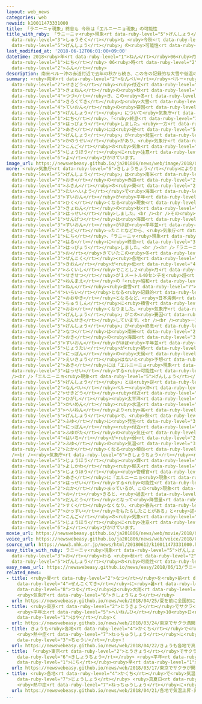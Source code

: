 ```yaml
---
layout: web_news
categories: web
newsid: k10011473331000
title: 「ラニーニャ現象」終息も 今秋は「エルニーニョ現象」の可能性
title_with_ruby: 「ラニーニャ<ruby>現象<rt data-ruby-level="5">げんしょう</rt></ruby>」<ruby>終息<rt
  data-ruby-level="3">しゅうそく</rt></ruby>も <ruby>今秋<rt data-ruby-level="2">こんしゅう</rt></ruby>は「エルニーニョ<ruby>現象<rt
  data-ruby-level="5">げんしょう</rt></ruby>」の<ruby>可能性<rt data-ruby-level="5">かのうせい</rt></ruby>
last_modified_at: '2018-06-12T06:01:00+09:00'
datetime: 2018<ruby>年<rt data-ruby-level="1">ねん</rt></ruby>06<ruby>月<rt data-ruby-level="1">がつ</rt></ruby>12<ruby>日<rt
  data-ruby-level="1">にち</rt></ruby> 06<ruby>時<rt data-ruby-level="2">じ</rt></ruby>01<ruby>分<rt
  data-ruby-level="2">ふん</rt></ruby>
description: 南米ペルー沖の赤道付近で去年の秋から続き、この冬の記録的な大雪や低温の要因の１つとされた「ラニーニャ現象」について気象庁は11日、「終息したとみられる」と発表しました。一方、ことしの秋には逆の「エルニーニョ現象」が発生する可能性があり、気象庁は今後の気象情報に注意するよう呼びかけています。
summary: <ruby>南米<rt data-ruby-level="2">なんべい</rt></ruby>ペルー<ruby>沖<rt data-ruby-level="7">おき</rt></ruby>の<ruby>赤道<rt
  data-ruby-level="2">せきどう</rt></ruby><ruby>付近<rt data-ruby-level="4">ふきん</rt></ruby>で<ruby>去年<rt
  data-ruby-level="3">きょねん</rt></ruby>の<ruby>秋<rt data-ruby-level="2">あき</rt></ruby>から<ruby>続<rt
  data-ruby-level="4">つづ</rt></ruby>き、この<ruby>冬<rt data-ruby-level="2">ふゆ</rt></ruby>の<ruby>記録的<rt
  data-ruby-level="4">きろくてき</rt></ruby>な<ruby>大雪<rt data-ruby-level="2">おおゆき</rt></ruby>や<ruby>低温<rt
  data-ruby-level="4">ていおん</rt></ruby>の<ruby>要因<rt data-ruby-level="5">よういん</rt></ruby>の１つとされた「ラニーニャ<ruby>現象<rt
  data-ruby-level="5">げんしょう</rt></ruby>」について<ruby>気象庁<rt data-ruby-level="6">きしょうちょう</rt></ruby>は11<ruby>日<rt
  data-ruby-level="1">にち</rt></ruby>、「<ruby>終息<rt data-ruby-level="3">しゅうそく</rt></ruby>したとみられる」と<ruby>発表<rt
  data-ruby-level="3">はっぴょう</rt></ruby>しました。<ruby>一方<rt data-ruby-level="2">いっぽう</rt></ruby>、ことしの<ruby>秋<rt
  data-ruby-level="2">あき</rt></ruby>には<ruby>逆<rt data-ruby-level="5">ぎゃく</rt></ruby>の「エルニーニョ<ruby>現象<rt
  data-ruby-level="5">げんしょう</rt></ruby>」が<ruby>発生<rt data-ruby-level="3">はっせい</rt></ruby>する<ruby>可能性<rt
  data-ruby-level="5">かのうせい</rt></ruby>があり、<ruby>気象庁<rt data-ruby-level="6">きしょうちょう</rt></ruby>は<ruby>今後<rt
  data-ruby-level="2">こんご</rt></ruby>の<ruby>気象<rt data-ruby-level="4">きしょう</rt></ruby><ruby>情報<rt
  data-ruby-level="5">じょうほう</rt></ruby>に<ruby>注意<rt data-ruby-level="3">ちゅうい</rt></ruby>するよう<ruby>呼<rt
  data-ruby-level="6">よ</rt></ruby>びかけています。
image_url: https://newswebeasy.github.io/ja201806/news/web/image/2018/06/12/K10011473331_1806120552_1806120601_01_03.jpg
more: <ruby>気象庁<rt data-ruby-level="6">きしょうちょう</rt></ruby>によりますと、「ラニーニャ<ruby>現象<rt
  data-ruby-level="5">げんしょう</rt></ruby>」は<ruby>南米<rt data-ruby-level="2">なんべい</rt></ruby>ペルー<ruby>沖<rt
  data-ruby-level="7">おき</rt></ruby>の<ruby>赤道<rt data-ruby-level="2">せきどう</rt></ruby><ruby>付近<rt
  data-ruby-level="4">ふきん</rt></ruby>の<ruby>東<rt data-ruby-level="2">ひがし</rt></ruby><ruby>太平洋<rt
  data-ruby-level="3">たいへいよう</rt></ruby>で<ruby>海面<rt data-ruby-level="3">かいめん</rt></ruby><ruby>水温<rt
  data-ruby-level="3">すいおん</rt></ruby>が<ruby>平年<rt data-ruby-level="3">へいねん</rt></ruby>より<ruby>低<rt
  data-ruby-level="4">ひく</rt></ruby>くなる<ruby>現象<rt data-ruby-level="5">げんしょう</rt></ruby>で、<ruby>去年<rt
  data-ruby-level="3">きょねん</rt></ruby>の<ruby>秋<rt data-ruby-level="2">あき</rt></ruby>に<ruby>発生<rt
  data-ruby-level="3">はっせい</rt></ruby>しました。<br /><br />その<ruby>後<rt data-ruby-level="2">ご</rt></ruby>、<ruby>先月<rt
  data-ruby-level="1">せんげつ</rt></ruby>は<ruby>海面<rt data-ruby-level="3">かいめん</rt></ruby><ruby>水温<rt
  data-ruby-level="3">すいおん</rt></ruby>がほぼ<ruby>平年並<rt data-ruby-level="6">へいねんな</rt></ruby>みに<ruby>戻<rt
  data-ruby-level="7">もど</rt></ruby>ったことなどから、<ruby>気象庁<rt data-ruby-level="6">きしょうちょう</rt></ruby>は11<ruby>日<rt
  data-ruby-level="1">にち</rt></ruby>、「ラニーニャ<ruby>現象<rt data-ruby-level="5">げんしょう</rt></ruby>はこの<ruby>春<rt
  data-ruby-level="2">はる</rt></ruby>に<ruby>終息<rt data-ruby-level="3">しゅうそく</rt></ruby>したとみられる」と<ruby>発表<rt
  data-ruby-level="3">はっぴょう</rt></ruby>しました。<br /><br />「ラニーニャ<ruby>現象<rt data-ruby-level="5">げんしょう</rt></ruby>」が<ruby>起<rt
  data-ruby-level="3">お</rt></ruby>きていたこの<ruby>冬<rt data-ruby-level="2">ふゆ</rt></ruby>は<ruby>全国<rt
  data-ruby-level="3">ぜんこく</rt></ruby><ruby>各地<rt data-ruby-level="4">かくち</rt></ruby>で<ruby>気温<rt
  data-ruby-level="3">きおん</rt></ruby>が<ruby>低<rt data-ruby-level="4">ひく</rt></ruby>くなったほか、<ruby>福井市<rt
  data-ruby-level="7">ふくいし</rt></ruby>でことし２<ruby>月<rt data-ruby-level="1">がつ</rt></ruby>に<ruby>積雪<rt
  data-ruby-level="4">せきせつ</rt></ruby>が１メートル40センチを<ruby>超<rt data-ruby-level="7">こ</rt></ruby>え、37<ruby>年前<rt
  data-ruby-level="2">ねんまえ</rt></ruby>の「<ruby>昭和<rt data-ruby-level="3">しょうわ</rt></ruby>56<ruby>年<rt
  data-ruby-level="1">ねん</rt></ruby><ruby>豪雪<rt data-ruby-level="7">ごうせつ</rt></ruby>」<ruby>以来<rt
  data-ruby-level="4">いらい</rt></ruby>となる<ruby>記録的<rt data-ruby-level="4">きろくてき</rt></ruby>な<ruby>大雪<rt
  data-ruby-level="2">おおゆき</rt></ruby>となるなど、<ruby>日本海側<rt data-ruby-level="4">にほんかいがわ</rt></ruby>を<ruby>中心<rt
  data-ruby-level="2">ちゅうしん</rt></ruby>に<ruby>積雪<rt data-ruby-level="4">せきせつ</rt></ruby>が<ruby>多<rt
  data-ruby-level="2">おお</rt></ruby>くなりました。<ruby>気象庁<rt data-ruby-level="6">きしょうちょう</rt></ruby>は「ラニーニャ<ruby>現象<rt
  data-ruby-level="5">げんしょう</rt></ruby>」がこの<ruby>要因<rt data-ruby-level="5">よういん</rt></ruby>の１つになったと<ruby>分析<rt
  data-ruby-level="7">ぶんせき</rt></ruby>しています。<br /><br /><ruby>一方<rt data-ruby-level="2">いっぽう</rt></ruby>、「ラニーニャ<ruby>現象<rt
  data-ruby-level="5">げんしょう</rt></ruby>」が<ruby>終息<rt data-ruby-level="3">しゅうそく</rt></ruby>したあとのこの<ruby>夏<rt
  data-ruby-level="2">なつ</rt></ruby>は<ruby>南米<rt data-ruby-level="2">なんべい</rt></ruby><ruby>沖<rt
  data-ruby-level="7">おき</rt></ruby>の<ruby>海面<rt data-ruby-level="3">かいめん</rt></ruby><ruby>水温<rt
  data-ruby-level="3">すいおん</rt></ruby>がほぼ<ruby>平年並<rt data-ruby-level="6">へいねんな</rt></ruby>みの<ruby>状態<rt
  data-ruby-level="5">じょうたい</rt></ruby>が<ruby>続<rt data-ruby-level="4">つづ</rt></ruby>くとみられるため、<ruby>日本<rt
  data-ruby-level="1">にっぽん</rt></ruby>の<ruby>天候<rt data-ruby-level="4">てんこう</rt></ruby>への<ruby>影響<rt
  data-ruby-level="7">えいきょう</rt></ruby>はないと<ruby>予想<rt data-ruby-level="3">よそう</rt></ruby>されていますが、ことしの<ruby>秋<rt
  data-ruby-level="2">あき</rt></ruby>には「エルニーニョ<ruby>現象<rt data-ruby-level="5">げんしょう</rt></ruby>」が<ruby>発生<rt
  data-ruby-level="3">はっせい</rt></ruby>する<ruby>可能性<rt data-ruby-level="5">かのうせい</rt></ruby>があるということです。<br
  /><br />「エルニーニョ<ruby>現象<rt data-ruby-level="5">げんしょう</rt></ruby>」は「ラニーニャ<ruby>現象<rt
  data-ruby-level="5">げんしょう</rt></ruby>」とは<ruby>逆<rt data-ruby-level="5">ぎゃく</rt></ruby>に、<ruby>南米<rt
  data-ruby-level="2">なんべい</rt></ruby>ペルー<ruby>沖<rt data-ruby-level="7">おき</rt></ruby>の<ruby>赤道<rt
  data-ruby-level="2">せきどう</rt></ruby><ruby>付近<rt data-ruby-level="4">ふきん</rt></ruby>の<ruby>東<rt
  data-ruby-level="2">ひがし</rt></ruby><ruby>太平洋<rt data-ruby-level="3">たいへいよう</rt></ruby>で<ruby>海面<rt
  data-ruby-level="3">かいめん</rt></ruby><ruby>水温<rt data-ruby-level="3">すいおん</rt></ruby>が<ruby>平年<rt
  data-ruby-level="3">へいねん</rt></ruby>より<ruby>高<rt data-ruby-level="2">たか</rt></ruby>くなる<ruby>現象<rt
  data-ruby-level="5">げんしょう</rt></ruby>で、<ruby>秋<rt data-ruby-level="2">あき</rt></ruby>や<ruby>冬<rt
  data-ruby-level="2">ふゆ</rt></ruby>に<ruby>発生<rt data-ruby-level="3">はっせい</rt></ruby>すると<ruby>日本<rt
  data-ruby-level="1">にっぽん</rt></ruby><ruby>付近<rt data-ruby-level="4">ふきん</rt></ruby>では<ruby>冬型<rt
  data-ruby-level="4">ふゆがた</rt></ruby>の<ruby>気圧<rt data-ruby-level="5">きあつ</rt></ruby><ruby>配置<rt
  data-ruby-level="4">はいち</rt></ruby>が<ruby>弱<rt data-ruby-level="2">よわ</rt></ruby>まり、<ruby>冬<rt
  data-ruby-level="2">ふゆ</rt></ruby>の<ruby>気温<rt data-ruby-level="3">きおん</rt></ruby>が<ruby>高<rt
  data-ruby-level="2">たか</rt></ruby>くなる<ruby>傾向<rt data-ruby-level="7">けいこう</rt></ruby>があるということです。<br
  /><br /><ruby>気象庁<rt data-ruby-level="6">きしょうちょう</rt></ruby><ruby>気候<rt data-ruby-level="4">きこう</rt></ruby><ruby>情報<rt
  data-ruby-level="5">じょうほう</rt></ruby><ruby>課<rt data-ruby-level="4">か</rt></ruby>の<ruby>吉川<rt
  data-ruby-level="8">よしかわ</rt></ruby><ruby>郁夫<rt data-ruby-level="8">いくお</rt></ruby>エルニーニョ<ruby>情報<rt
  data-ruby-level="5">じょうほう</rt></ruby><ruby>管理官<rt data-ruby-level="4">かんりかん</rt></ruby>は「<ruby>秋<rt
  data-ruby-level="2">あき</rt></ruby>に『エルニーニョ<ruby>現象<rt data-ruby-level="5">げんしょう</rt></ruby>』が<ruby>発生<rt
  data-ruby-level="3">はっせい</rt></ruby>する<ruby>可能性<rt data-ruby-level="5">かのうせい</rt></ruby>が<ruby>高<rt
  data-ruby-level="2">たか</rt></ruby>まっているが、この<ruby>現象<rt data-ruby-level="5">げんしょう</rt></ruby>が<ruby>起<rt
  data-ruby-level="3">お</rt></ruby>きると、<ruby>過去<rt data-ruby-level="5">かこ</rt></ruby>には<ruby>暖冬<rt
  data-ruby-level="6">だんとう</rt></ruby>となって<ruby>降雪量<rt data-ruby-level="6">こうせつりょう</rt></ruby>が<ruby>少<rt
  data-ruby-level="2">すく</rt></ruby>なくなり、<ruby>春先<rt data-ruby-level="2">はるさき</rt></ruby>の<ruby>渇水<rt
  data-ruby-level="7">かっすい</rt></ruby>をもたらしたことがある」と<ruby>述<rt data-ruby-level="5">の</rt></ruby>べ、<ruby>今後<rt
  data-ruby-level="2">こんご</rt></ruby>の<ruby>気象<rt data-ruby-level="4">きしょう</rt></ruby><ruby>情報<rt
  data-ruby-level="5">じょうほう</rt></ruby>に<ruby>注意<rt data-ruby-level="3">ちゅうい</rt></ruby>するよう<ruby>呼<rt
  data-ruby-level="6">よ</rt></ruby>びかけています。
movie_url: https://newswebeasy.github.io/ja201806/news/web/movie/2018/06/12/k10011473331_201806120552_201806120601.mp4
voice_url: https://newswebeasy.github.io/ja201806/news/web/voice/2018/06/12/k10011473331_201806120552_201806120601.mp3
source_url: https://www3.nhk.or.jp/news/html/20180612/k10011473331000.html
easy_title_with_ruby: ラニーニャ<ruby>現象<rt data-ruby-level="5">げんしょう</rt></ruby>が<ruby>終<rt
  data-ruby-level="3">お</rt></ruby>わる <ruby>秋<rt data-ruby-level="2">あき</rt></ruby>はエルニーニョ<ruby>現象<rt
  data-ruby-level="5">げんしょう</rt></ruby>の<ruby>可能性<rt data-ruby-level="5">かのうせい</rt></ruby>
easy_news_url: https://newswebeasy.github.io/news/easy/2018/06/13/ラニーニャ現象が終わる-秋はエルニーニョ現象の可能性
related_news:
- title: <ruby>夏<rt data-ruby-level="2">なつ</rt></ruby>を<ruby>前<rt data-ruby-level="2">まえ</rt></ruby>に<ruby>全国的<rt
    data-ruby-level="4">ぜんこくてき</rt></ruby>に<ruby>暑<rt data-ruby-level="3">あつ</rt></ruby>くなり<ruby>梅雨<rt
    data-ruby-level="8">つゆ</rt></ruby>は<ruby>大雨<rt data-ruby-level="1">おおあめ</rt></ruby>
    <ruby>気象庁<rt data-ruby-level="6">きしょうちょう</rt></ruby>
  url: https://newswebeasy.github.io/news/web/2018/04/25/夏を前に全国的に暑くなり梅雨は大雨-気象庁
- title: <ruby>東京<rt data-ruby-level="2">とうきょう</rt></ruby>でサクラ<ruby>満開<rt data-ruby-level="4">まんかい</rt></ruby>
    <ruby>平年比<rt data-ruby-level="5">へいねんひ</rt></ruby>10<ruby>日<rt data-ruby-level="1">にち</rt></ruby><ruby>早<rt
    data-ruby-level="1">はや</rt></ruby>く
  url: https://newswebeasy.github.io/news/web/2018/03/24/東京でサクラ満開-平年比10日早く
- title: きょうも<ruby>各地<rt data-ruby-level="4">かくち</rt></ruby>で<ruby>真夏日<rt data-ruby-level="3">まなつび</rt></ruby>か
    <ruby>熱中症<rt data-ruby-level="7">ねっちゅうしょう</rt></ruby>に<ruby>十分<rt data-ruby-level="2">じゅうぶん</rt></ruby><ruby>注意<rt
    data-ruby-level="3">ちゅうい</rt></ruby>！
  url: https://newswebeasy.github.io/news/web/2018/04/22/きょうも各地で真夏日か-熱中症に十分注意
- title: 「<ruby>東京<rt data-ruby-level="2">とうきょう</rt></ruby>でサクラが<ruby>開花<rt data-ruby-level="3">かいか</rt></ruby>」<ruby>気象庁<rt
    data-ruby-level="6">きしょうちょう</rt></ruby> <ruby>平年<rt data-ruby-level="3">へいねん</rt></ruby>より９<ruby>日<rt
    data-ruby-level="1">にち</rt></ruby><ruby>早<rt data-ruby-level="1">はや</rt></ruby>く
  url: https://newswebeasy.github.io/news/web/2018/03/17/東京でサクラが開花気象庁-平年より9日早く
- title: <ruby>各地<rt data-ruby-level="4">かくち</rt></ruby>で<ruby>気温<rt data-ruby-level="3">きおん</rt></ruby><ruby>上昇<rt
    data-ruby-level="7">じょうしょう</rt></ruby> <ruby>真夏日<rt data-ruby-level="3">まなつび</rt></ruby>のところも
    <ruby>熱中症<rt data-ruby-level="7">ねっちゅうしょう</rt></ruby>に<ruby>注意<rt data-ruby-level="3">ちゅうい</rt></ruby>
  url: https://newswebeasy.github.io/news/web/2018/04/21/各地で気温上昇-真夏日のところも-熱中症に注意
...
```

